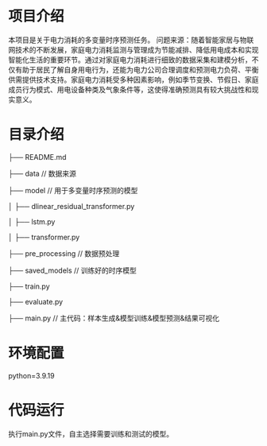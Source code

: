 # 项目介绍
本项目是关于电力消耗的多变量时序预测任务。
问题来源：随着智能家居与物联网技术的不断发展，家庭电力消耗监测与管理成为节能减排、降低用电成本和实现智能化生活的重要环节。通过对家庭电力消耗进行细致的数据采集和建模分析，不仅有助于居民了解自身用电行为，还能为电力公司合理调度和预测电力负荷、平衡供需提供技术支持。家庭电力消耗受多种因素影响，例如季节变换、节假日、家庭成员行为模式、用电设备种类及气象条件等，这使得准确预测具有较大挑战性和现实意义。

# 目录介绍
  ├── README.md           

  
  ├── data               // 数据来源            

  
  ├── model              // 用于多变量时序预测的模型
  
  │     ├── dlinear_residual_transformer.py  
  
  │     ├── lstm.py                     
  
  │     ├── transformer.py   


  ├── pre_processing     // 数据预处理


  ├── saved_models        // 训练好的时序模型
  
    
  ├── train.py          

  
  ├── evaluate.py       


  ├── main.py             // 主代码：样本生成&模型训练&模型预测&结果可视化

# 环境配置

python=3.9.19

# 代码运行

执行main.py文件，自主选择需要训练和测试的模型。
